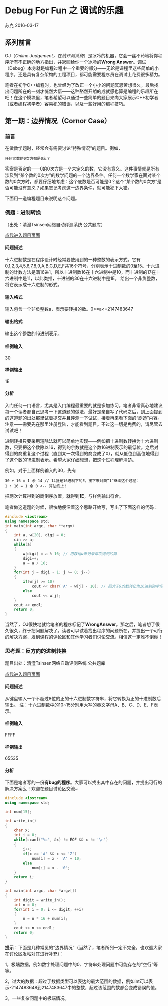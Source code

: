 # Debug For Fun 之 调试的乐趣

苏克
2016-03-17

## 系列前言

OJ（*Online Judgement，在线评测系统*）是冰冷的机器，它会一丝不苟地将你程序所有不正确的地方指出，并返回给你一个冰冷的**Wrong Answer**。调试（Debug）本身就是编程过程中一个重要的部分——无论是课程里这些简单的小程序，还是具有复杂架构的工程项目，都可能需要程序员在调试上花费很多精力。

笔者在初学C++编程时，也曾经为了改正一个小小的问题冥思苦想很久，最后找出问题所在的一刻才恍然大悟——这种豁然开朗的成就感也算是编程的乐趣所在吧！在这个模块里，笔者希望可以通过一些简单的题目来向大家展示C++初学者（或者编程初学者）容易犯的错误，以及一些好用的编程技巧。

## 第一期：边界情况（Cornor  Case）

### 前言

在做数学题时，经常会有需要讨论“特殊情况”的题目。例如，

    任何实数的0次方都是0么？

答案是否定的——0的0次方是一个未定义的数，它没有意义。这件事情就是所有涉及到“某个数的0次方”的数学问题的一个边界条件。任何一个数学家在面对某个数的0次方时，都要仔细地考虑：这个底数是否可能是0？这个“某个数的0次方”是否可能没有意义？如果忘记考虑这一边界条件，就可能犯下大错。

下面用一道编程题目来说明这个问题。

### 例题：进制转换
（出处：清澄Tsinsen网络自动评测系统 公共题库）

<a href="http://tsinsen.com/A1011">点我进入题目页面</a>
#### 问题描述
十六进制数是在程序设计时经常要使用到的一种整数的表示方式。它有0,1,2,3,4,5,6,7,8,9,A,B,C,D,E,F共16个符号，分别表示十进制数的0至15。十六进制的计数方法是满16进1，所以十进制数16在十六进制中是10，而十进制的17在十六进制中是11，以此类推，十进制的30在十六进制中是1E。
给出一个非负整数，将它表示成十六进制的形式。
#### 输入格式
输入包含一个非负整数a，表示要转换的数。0<=a<=2147483647
#### 输出格式
输出这个整数的16进制表示。
#### 样例输入
30
#### 样例输出
1E

#### 分析
入门任何一门语言，尤其是入门编程最重要的就是多加练习。笔者非常真心地建议每一个读者都自己思考一下这道题的做法，最好是亲自写了代码之后，到上面提到的这道题的出处那里试着提交并且评测一下试试，接着再来看下面的“剧透”内容。注意——需要先在那里注册登陆，才能看到题目。不过这一切是免费的，请尽管去试试吧！

进制转换只要采用短除法就可以简单地实现——例如把十进制数转换为十六进制数，只要把这个数除以16，得到的余数就是这个数16进制表示的最低位。之后对得到的商重复这个过程（直到某一次得到的商变成了0），就从低位到高位地得到了这个数的16进制表示。希望大家仔细想想，把这个过程理解清楚。

例如，对于上面样例输入的30，先有

    30 ÷ 16 = 1 余 14 // 14就是16进制下的E。接下来对商“1”继续这个过程：
    1 ÷ 16 = 1 余 0 <-- 算法终止！

把两次计算得到的商倒序放置，就得到**1E**，与样例输出符合。

笔者做这道题的时候，很快地便沿着这个思路开始写，写出了下面这样的代码：

```c++
#include <iostream>
using namespace std;
int main(int argc, char **argv)
{
    int a, w[20], digi = 0;
    cin >> a;
    while(a)
    {
        w[digi] = a % 16; // 用数组w来记录每次得到的商
        digi++;
        a = a / 16;
    }
    for(int j = digi - 1; j >= 0; j--)
    {
        if(w[j] >= 10)
            cout << char('A' + w[j] - 10); // 把大于9的数转化为16进制的字母
        else
            cout << w[j]; 
    }
    cout << endl;
    return 0;
}
```

当然了，OJ很快地就给笔者的程序标记了**WrongAnswer**。那之后，笔者想了很久很久，终于把问题解决了。读者可以试着找出程序的问题所在，并提出一个可行的解决方案，发到课程的评论区和其他学习者们讨论交流。相信这一定难不倒你！

### 思考题：反方向的进制转换
题目出处：清澄Tsinsen网络自动评测系统 公共题库

<a href="http://tsinsen.com/A1011">点我进入题目页面</a>
#### 问题描述
从键盘输入一个不超过8位的正的十六进制数字符串，将它转换为正的十进制数后输出。
注：十六进制数中的10~15分别用大写的英文字母A、B、C、D、E、F表示。
#### 样例输入
FFFF
#### 样例输出
65535
#### 分析
下面是笔者写的一份**有bug的程序**。大家可以找出其中存在的问题，并提出可行的解决方案么！欢迎在题目讨论区交流~

```c++
#include <iostream>
using namespace std;

int num[15];

int write_in()
{
    char x;
    int i = 0;
    while(scanf("%c", &x) != EOF && x != '\n')
    {
        i++;
        if(x >= 'A' && x <= 'Z')
            num[i] = x - 'A' + 10;
        else
            num[i] = x - '0';
    }
    return i;
}

int main(int argc, char *argv[])
{
    int digit = write_in();
    int n = 0;
    for(int i = 0; i <= digit; ++i)
    {
        n = n * 16 + num[i];
    }
    cout << n << endl;
    return 0;
}
```

**提示**：下面是几种常见的“边界情况”（当然了，笔者所列一定不完全，也欢迎大家在讨论区发帖对其进行补充）：

1，极端数据，例如数字处理问题中的0、字符串处理问题中可能存在的“空行”等等。

2，过大的数据：超过了数据类型可以表达的最大范围的数据，例如int可以表示-2147483648到2147483647中的整数，超过该范围的数都会变成错误的值。

3，一些复杂问题中的极端情况。

